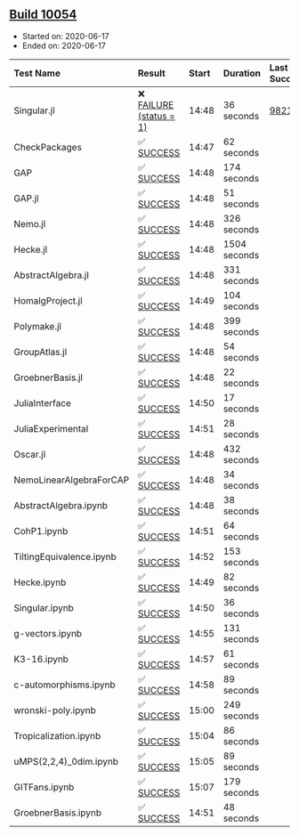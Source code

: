 ## [Build 10054](https://oscarci.mathematik.uni-kl.de/job/oscar/10054/)

* Started on: 2020-06-17
* Ended on: 2020-06-17

| Test Name    | Result | Start | Duration | Last Success | First Failure |
|:-------------|:-------|:------|:---------|:-------------|:--------------|
| Singular.jl | ❌ [FAILURE (status = 1)](https://oscarci.mathematik.uni-kl.de/job/oscar/10054/artifact/logs/build-10054/Singular.jl.log) | 14:48 | 36 seconds | [9821](https://oscarci.mathematik.uni-kl.de/job/oscar/9821/) | [9822](https://oscarci.mathematik.uni-kl.de/job/oscar/9822/) |
| CheckPackages | ✅ [SUCCESS](https://oscarci.mathematik.uni-kl.de/job/oscar/10054/artifact/logs/build-10054/CheckPackages.log) | 14:47 | 62 seconds |  |  |
| GAP | ✅ [SUCCESS](https://oscarci.mathematik.uni-kl.de/job/oscar/10054/artifact/logs/build-10054/GAP.log) | 14:48 | 174 seconds |  |  |
| GAP.jl | ✅ [SUCCESS](https://oscarci.mathematik.uni-kl.de/job/oscar/10054/artifact/logs/build-10054/GAP.jl.log) | 14:48 | 51 seconds |  |  |
| Nemo.jl | ✅ [SUCCESS](https://oscarci.mathematik.uni-kl.de/job/oscar/10054/artifact/logs/build-10054/Nemo.jl.log) | 14:48 | 326 seconds |  |  |
| Hecke.jl | ✅ [SUCCESS](https://oscarci.mathematik.uni-kl.de/job/oscar/10054/artifact/logs/build-10054/Hecke.jl.log) | 14:48 | 1504 seconds |  |  |
| AbstractAlgebra.jl | ✅ [SUCCESS](https://oscarci.mathematik.uni-kl.de/job/oscar/10054/artifact/logs/build-10054/AbstractAlgebra.jl.log) | 14:48 | 331 seconds |  |  |
| HomalgProject.jl | ✅ [SUCCESS](https://oscarci.mathematik.uni-kl.de/job/oscar/10054/artifact/logs/build-10054/HomalgProject.jl.log) | 14:49 | 104 seconds |  |  |
| Polymake.jl | ✅ [SUCCESS](https://oscarci.mathematik.uni-kl.de/job/oscar/10054/artifact/logs/build-10054/Polymake.jl.log) | 14:48 | 399 seconds |  |  |
| GroupAtlas.jl | ✅ [SUCCESS](https://oscarci.mathematik.uni-kl.de/job/oscar/10054/artifact/logs/build-10054/GroupAtlas.jl.log) | 14:48 | 54 seconds |  |  |
| GroebnerBasis.jl | ✅ [SUCCESS](https://oscarci.mathematik.uni-kl.de/job/oscar/10054/artifact/logs/build-10054/GroebnerBasis.jl.log) | 14:48 | 22 seconds |  |  |
| JuliaInterface | ✅ [SUCCESS](https://oscarci.mathematik.uni-kl.de/job/oscar/10054/artifact/logs/build-10054/JuliaInterface.log) | 14:50 | 17 seconds |  |  |
| JuliaExperimental | ✅ [SUCCESS](https://oscarci.mathematik.uni-kl.de/job/oscar/10054/artifact/logs/build-10054/JuliaExperimental.log) | 14:51 | 28 seconds |  |  |
| Oscar.jl | ✅ [SUCCESS](https://oscarci.mathematik.uni-kl.de/job/oscar/10054/artifact/logs/build-10054/Oscar.jl.log) | 14:48 | 432 seconds |  |  |
| NemoLinearAlgebraForCAP | ✅ [SUCCESS](https://oscarci.mathematik.uni-kl.de/job/oscar/10054/artifact/logs/build-10054/NemoLinearAlgebraForCAP.log) | 14:48 | 34 seconds |  |  |
| AbstractAlgebra.ipynb | ✅ [SUCCESS](https://oscarci.mathematik.uni-kl.de/job/oscar/10054/artifact/logs/build-10054/AbstractAlgebra.ipynb.log) | 14:48 | 38 seconds |  |  |
| CohP1.ipynb | ✅ [SUCCESS](https://oscarci.mathematik.uni-kl.de/job/oscar/10054/artifact/logs/build-10054/CohP1.ipynb.log) | 14:51 | 64 seconds |  |  |
| TiltingEquivalence.ipynb | ✅ [SUCCESS](https://oscarci.mathematik.uni-kl.de/job/oscar/10054/artifact/logs/build-10054/TiltingEquivalence.ipynb.log) | 14:52 | 153 seconds |  |  |
| Hecke.ipynb | ✅ [SUCCESS](https://oscarci.mathematik.uni-kl.de/job/oscar/10054/artifact/logs/build-10054/Hecke.ipynb.log) | 14:49 | 82 seconds |  |  |
| Singular.ipynb | ✅ [SUCCESS](https://oscarci.mathematik.uni-kl.de/job/oscar/10054/artifact/logs/build-10054/Singular.ipynb.log) | 14:50 | 36 seconds |  |  |
| g-vectors.ipynb | ✅ [SUCCESS](https://oscarci.mathematik.uni-kl.de/job/oscar/10054/artifact/logs/build-10054/g-vectors.ipynb.log) | 14:55 | 131 seconds |  |  |
| K3-16.ipynb | ✅ [SUCCESS](https://oscarci.mathematik.uni-kl.de/job/oscar/10054/artifact/logs/build-10054/K3-16.ipynb.log) | 14:57 | 61 seconds |  |  |
| c-automorphisms.ipynb | ✅ [SUCCESS](https://oscarci.mathematik.uni-kl.de/job/oscar/10054/artifact/logs/build-10054/c-automorphisms.ipynb.log) | 14:58 | 89 seconds |  |  |
| wronski-poly.ipynb | ✅ [SUCCESS](https://oscarci.mathematik.uni-kl.de/job/oscar/10054/artifact/logs/build-10054/wronski-poly.ipynb.log) | 15:00 | 249 seconds |  |  |
| Tropicalization.ipynb | ✅ [SUCCESS](https://oscarci.mathematik.uni-kl.de/job/oscar/10054/artifact/logs/build-10054/Tropicalization.ipynb.log) | 15:04 | 86 seconds |  |  |
| uMPS(2,2,4)_0dim.ipynb | ✅ [SUCCESS](https://oscarci.mathematik.uni-kl.de/job/oscar/10054/artifact/logs/build-10054/uMPS-2-2-4-_0dim.ipynb.log) | 15:05 | 89 seconds |  |  |
| GITFans.ipynb | ✅ [SUCCESS](https://oscarci.mathematik.uni-kl.de/job/oscar/10054/artifact/logs/build-10054/GITFans.ipynb.log) | 15:07 | 179 seconds |  |  |
| GroebnerBasis.ipynb | ✅ [SUCCESS](https://oscarci.mathematik.uni-kl.de/job/oscar/10054/artifact/logs/build-10054/GroebnerBasis.ipynb.log) | 14:51 | 48 seconds |  |  |
